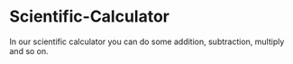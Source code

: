 # Scientific-Calculator
In our scientific calculator you can do some addition, subtraction, multiply and so on.
